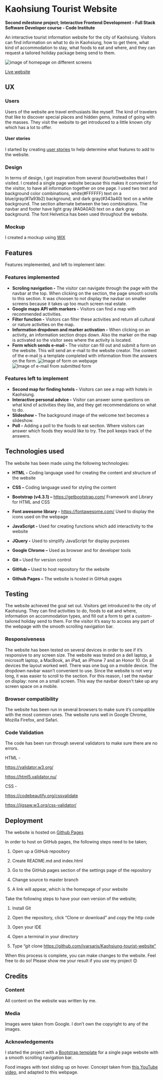# Kaohsiung Tourist Website

**Second milestone project; Interactive Frontend Development - Full Stack Software Developer course - Code Institute**

An interactive tourist information website for the city of Kaohsiung. Visitors can find information 
on what to do in Kaohsiung, how to get there, what kind of accommodation to stay, what foods to eat and where, 
and they can request a tailored holiday package being send to them. 

![image of homepage on different screens](https://github.com/ivarsaris/Kaohsiung-tourist-website/blob/master/assets/media/images/responsive.png)

[Live website](https://ivarsaris.github.io/Kaohsiung-tourist-website/)

## UX

### Users

Users of the website are travel enthusiasts like myself. The kind of travelers that like to discover special places and 
hidden gems, instead of going with the masses. They visit the website to get introduced to a little known city which has a lot
to offer.

#### User stories

I started by creating [user stories](https://github.com/ivarsaris/Kaohsiung-tourist-website/blob/master/userstories.md) to help determine what features to add to the website.

### Design

In terms of design, I got inspiration from several (tourist)websites that I visited. I created a single page website because this 
makes it convenient for the visitor, to have all information together on one page. I used two text and background color combinations, white(#FFFFFF)
text on a blue/gray(#7a93b2) background, and dark gray(#343a40) text on a white background. The section alternate between the two combinations. The 
navbar and footer have light gray (#A0A0A0) text on a dark gray background. The font Helvetica has been used throughout the website. 

### Mockup

I created a mockup using [WIX](https://ivarsaris.wixsite.com/kaohsiung) 

## Features

Features implemented, and left to implement later. 

### Features implemented

* **Scroling navigation -** The visitor can navigate through the page with the navbar at the top. When clicking on the section, the page smooth scrolls to this section. It was choosen to not display the navbar on smaller screens because it takes up too much screen real estate.
* **Google maps API with markers -** Visitors can find a map with recommended activities.
* **Filter function -** Visitors can filter these activities and return all cultural or nature activities on the map.
* **Information dropdown and marker activation -** When clicking on an activity, an information section drops down. Also the marker on the map is activated so the visitor sees where the activity is located.
* **Form which sends e-mail -** The visitor can fill out and submit a form on the website. This will send an e-mail to the website creator. The content of the e-mail is a template completed with information from the answers on the form.
![Image of form on webpage](https://github.com/ivarsaris/Kaohsiung-tourist-website/blob/master/assets/media/images/form.png) ![Image of e-mail from submitted form](https://github.com/ivarsaris/Kaohsiung-tourist-website/blob/master/assets/media/images/formmail.png)

### Features left to implement

* **Second map for finding hotels -** Visitors can see a map with hotels in Kaohsiung.
* **Interactive personal advice -** Visitor can answer some questions on what kind of activities they like, and they get recommendations on what to do.
* **Slideshow -** The background image of the welcome text becomes a slideshow.
* **Poll -** Adding a poll to the foods to eat section. Where visitors can answer which foods they would like to try. The poll keeps track of the answers.

## Technologies used 

The website has been made using the following technologies: 

* **HTML -** Coding language used for creating the content and structure of the website 

* **CSS –** Coding language used for styling the content 

* **Bootstrap (v4.3.1) –** https://getbootstrap.com/ Framework and Library for HTML and CSS 

* **Font awesome library -** https://fontawesome.com/ Used to display the icons used on the webpage 

* **JavaScript -** Used for creating functions which add interactivity to the website 

* **JQuery -** Used to simplify JavaScript for display purposes 

* **Google Chrome –** Used as browser and for developer tools  

* **Git –** Used for version control 

* **GitHub –** Used to host repository for the website 

* **Github Pages –** The website is hosted in GitHub pages 

## Testing 

The website achieved the goal set out. Visitors get introduced to the city of Kaohsiung. They can find activities to do, foods to eat and where, information on accommodation types, and fill out a form to get a custom-tailored holiday send to them. For the visitor it’s easy to access any part of the webpage with the smooth scrolling navigation bar.  

### Responsiveness 

The website has been tested on several devices in order to see if it’s responsive to any screen size. The website was tested on a dell laptop, a microsoft laptop, a MacBook, an iPad, an iPhone 7 and an Honor 10. On all devices the layout worked well. There was one bug on a mobile device. The dropdown navbar wasn’t convenient to use. Since the website is not very long, it was easier to scroll to the section. For this reason, I set the navbar on display: none on a small screen. This way the navbar doesn’t take up any screen space on a mobile.  

### Browser compatibility 

The website has been run in several browsers to make sure it’s compatible with the most common ones. The website runs well in Google Chrome, Mozilla Firefox, and Safari.  

### Code Validation 

The code has been run through several validators to make sure there are no errors.  

HTML -  

https://validator.w3.org/ 

https://html5.validator.nu/ 

CSS -  

https://codebeautify.org/cssvalidate 

https://jigsaw.w3.org/css-validator/ 

## Deployment 

The website is hosted on [Github Pages](https://ivarsaris.github.io/Kaohsiung-tourist-website/) 

In order to host on GitHub pages, the following steps need to be taken; 

1. Open up a GitHub repository 

2. Create README.md and index.html 

3. Go to the GitHub pages section of the settings page of the repository 

4. Change source to master branch 

5. A link will appear, which is the homepage of your website 

Take the following steps to have your own version of the website; 

1. Install Git 

2. Open the repository, click “Clone or download” and copy the http code  

3. Open your IDE 

4. Open a terminal in your directory 

5. Type “git clone https://github.com/ivarsaris/Kaohsiung-tourist-website” 

When this process is complete, you can make changes to the website. Feel free to do so! Please show me your result if you use my project 😊  

## Credits 

### Content 

All content on the website was written by me. 

### Media 

Images were taken from Google. I don’t own the copyright to any of the images.  

### Acknowledgements 

I started the project with a [Bootstrap template](https://startbootstrap.com/templates/scrolling-nav/) for a single page website with a smooth scrolling navigation bar.  

Food images with text sliding up on hover. Concept taken from [this YouTube video](https://www.youtube.com/watch?v=EXWjMswCuf8&t=249s), and adapted to this webpage. 